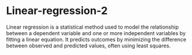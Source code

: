 # Linear-regression-2
Linear regression is a statistical method used to model the relationship between a dependent variable and one or more independent variables by fitting a linear equation. It predicts outcomes by minimizing the difference between observed and predicted values, often using least squares.
